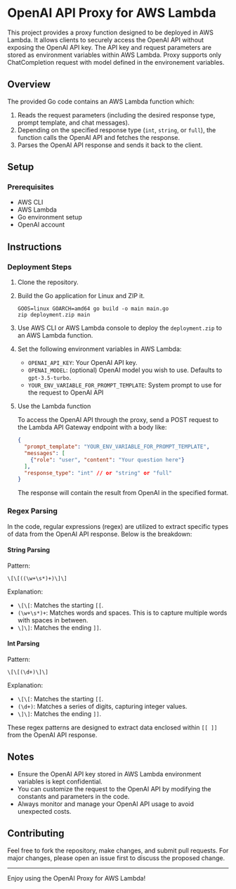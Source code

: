 # OpenAI API Proxy for AWS Lambda

This project provides a proxy function designed to be deployed in AWS Lambda. It allows clients to securely access the OpenAI API without exposing the OpenAI API key. The API key and request parameters are stored as environment variables within AWS Lambda. Proxy supports only ChatCompletion request with model defined in the environement variables.

## Overview

The provided Go code contains an AWS Lambda function which:

1. Reads the request parameters (including the desired response type, prompt template, and chat messages).
2. Depending on the specified response type (`int`, `string`, or `full`), the function calls the OpenAI API and fetches the response.
3. Parses the OpenAI API response and sends it back to the client.

## Setup

### Prerequisites

- AWS CLI
- AWS Lambda
- Go environment setup
- OpenAI account

## Instructions

### Deployment Steps
1. Clone the repository.
2. Build the Go application for Linux and ZIP it.
   ```
   GOOS=linux GOARCH=amd64 go build -o main main.go
   zip deployment.zip main
   ```
3. Use AWS CLI or AWS Lambda console to deploy the `deployment.zip` to an AWS Lambda function.
4. Set the following environment variables in AWS Lambda:
    - `OPENAI_API_KEY`: Your OpenAI API key.
    - `OPENAI_MODEL`: (optional) OpenAI model you wish to use. Defaults to `gpt-3.5-turbo`.
    - `YOUR_ENV_VARIABLE_FOR_PROMPT_TEMPLATE`: System prompt to use for the request to OpenAI API
5. Use the Lambda function

    To access the OpenAI API through the proxy, send a POST request to the Lambda API Gateway endpoint with a body like:

    ```json
    {
      "prompt_template": "YOUR_ENV_VARIABLE_FOR_PROMPT_TEMPLATE",
      "messages": [
        {"role": "user", "content": "Your question here"}
      ],
      "response_type": "int" // or "string" or "full"
    }
    ```

    The response will contain the result from OpenAI in the specified format.


### Regex Parsing

In the code, regular expressions (regex) are utilized to extract specific types of data from the OpenAI API response. Below is the breakdown:

#### String Parsing

Pattern:
```
\[\[((\w+\s*)+)\]\]
```

Explanation:
- `\[\[`: Matches the starting `[[`.
- `(\w+\s*)+`: Matches words and spaces. This is to capture multiple words with spaces in between.
- `\]\]`: Matches the ending `]]`.

#### Int Parsing

Pattern:
```
\[\[(\d+)\]\]
```

Explanation:
- `\[\[`: Matches the starting `[[`.
- `(\d+)`: Matches a series of digits, capturing integer values.
- `\]\]`: Matches the ending `]]`.

These regex patterns are designed to extract data enclosed within `[[ ]]` from the OpenAI API response.


## Notes

- Ensure the OpenAI API key stored in AWS Lambda environment variables is kept confidential.
- You can customize the request to the OpenAI API by modifying the constants and parameters in the code.
- Always monitor and manage your OpenAI API usage to avoid unexpected costs.

## Contributing

Feel free to fork the repository, make changes, and submit pull requests. For major changes, please open an issue first to discuss the proposed change.

---

Enjoy using the OpenAI Proxy for AWS Lambda!
